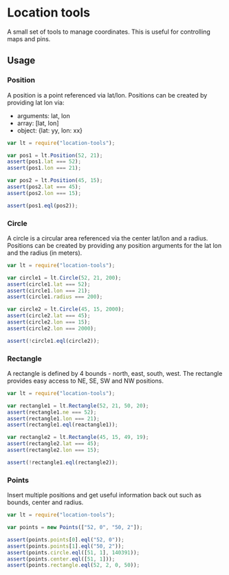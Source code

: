 # Location tools

A small set of tools to manage coordinates. This is useful for controlling maps and pins.

## Usage

### Position

A position is a point referenced via lat/lon. Positions can be created by providing lat lon via:

* arguments: lat, lon
* array: [lat, lon]
* object: {lat: yy, lon: xx}

```js
var lt = require("location-tools");

var pos1 = lt.Position(52, 21);
assert(pos1.lat === 52);
assert(pos1.lon === 21);

var pos2 = lt.Position(45, 15);
assert(pos2.lat === 45);
assert(pos2.lon === 15);

assert(pos1.eql(pos2));
```

### Circle

A circle is a circular area referenced via the center lat/lon and a radius. Positions can be created by providing any position arguments for the lat lon and the radius (in meters).

```js
var lt = require("location-tools");

var circle1 = lt.Circle(52, 21, 200);
assert(circle1.lat === 52);
assert(circle1.lon === 21);
assert(circle1.radius === 200);

var circle2 = lt.Circle(45, 15, 2000);
assert(circle2.lat === 45);
assert(circle2.lon === 15);
assert(circle2.lon === 2000);

assert(!circle1.eql(circle2));
```

### Rectangle

A rectangle is defined by 4 bounds - north, east, south, west. The rectangle provides easy access to NE, SE, SW and NW positions.

```js
var lt = require("location-tools");

var rectangle1 = lt.Rectangle(52, 21, 50, 20);
assert(rectangle1.ne === 52);
assert(rectangle1.lon === 21);
assert(rectangle1.eql(reactangle1));

var rectangle2 = lt.Rectangle(45, 15, 49, 19);
assert(rectangle2.lat === 45);
assert(rectangle2.lon === 15);

assert(!rectangle1.eql(rectangle2));
```

### Points

Insert multiple positions and get useful information back out such as bounds, center and radius.

```js
var lt = require("location-tools");

var points = new Points(["52, 0", "50, 2"]);

assert(points.points[0].eql("52, 0"));
assert(points.points[1].eql("50, 2"));
assert(points.circle.eql([51, 1], 140391));
assert(points.center.eql([51, 1]));
assert(points.rectangle.eql(52, 2, 0, 50));
```


